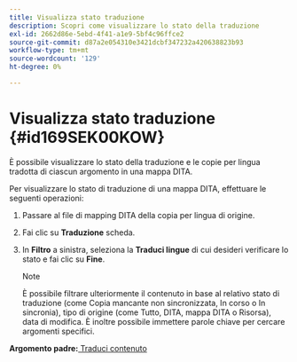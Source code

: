 ```yaml
---
title: Visualizza stato traduzione
description: Scopri come visualizzare lo stato della traduzione
exl-id: 2662d86e-5ebd-4f41-a1e9-5bf4c96ffce2
source-git-commit: d87a2e054310e3421dcbf347232a420638823b93
workflow-type: tm+mt
source-wordcount: '129'
ht-degree: 0%

---
```


# Visualizza stato traduzione {#id169SEK00KOW}

È possibile visualizzare lo stato della traduzione e le copie per lingua tradotta di ciascun argomento in una mappa DITA.

Per visualizzare lo stato di traduzione di una mappa DITA, effettuare le seguenti operazioni:

1. Passare al file di mapping DITA della copia per lingua di origine.
1. Fai clic su **Traduzione** scheda.
1. In **Filtro** a sinistra, seleziona la **Traduci lingue** di cui desideri verificare lo stato e fai clic su **Fine**.

   >[!NOTE]
   >
   > È possibile filtrare ulteriormente il contenuto in base al relativo stato di traduzione \(come Copia mancante non sincronizzata, In corso o In sincronia\), tipo di origine \(come Tutto, DITA, mappa DITA o Risorsa\), data di modifica. È inoltre possibile immettere parole chiave per cercare argomenti specifici.

**Argomento padre:**[ Traduci contenuto](translation.md)
